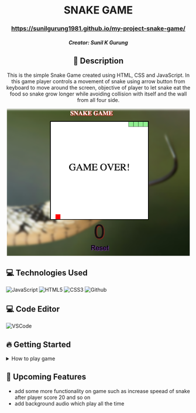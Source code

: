  <div id="description" align="center">

  # SNAKE GAME

  ### https://sunilgurung1981.github.io/my-project-snake-game/


  ##### Creator: Sunil K Gurung



  ## :pencil: Description

 This is the simple Snake Game created using HTML, CSS and JavaScript. In this game player controls a movement of snake using arrow button from keyboard to move around the screen, objective of player to let snake eat the food so snake grow longer while avoiding collision with itself and the wall from all four side. 

 <img src="https://github.com/sunilgurung1981/my-project-snake-game/blob/main/Screen%20Shot%202025-01-09%20at%203.23.42%20PM.png" alt="game-screen" width= 500px>


  </div>

 ## :computer: Technologies Used
  ![JavaScript](https://img.shields.io/badge/-JavaScript-05122A?style=flat&logo=javascript) 
  ![HTML5](https://img.shields.io/badge/-HTML5-05122A?style=flat&logo=html5)
  ![CSS3](https://img.shields.io/badge/-CSS-05122A?style=flat&logo=css3)
  ![Github](https://img.shields.io/badge/-GitHub-05122A?style=flat&logo=github)

## :computer: Code Editor
  ![VSCode](https://img.shields.io/badge/-VS_Code-05122A?style=flat&logo=visualstudio)

  ## :fire: Getting Started

<details>
  <summary> How to play game </summary>
    1. Use the Arrow Key to control the movement of snake.
    2. Try to eat food by reaching to food position to gain score as weel increase the size of snake.
    3. Protect snake collision with itself or any side of wall otherwise game will be over.
    4. If Game over player can "click" Reset button to re-start the game to play again.
</details>

## :satellite: Upcoming Features

-  add some more functionality on game such as increase speead of snake after player score 20 and so on
-  add background audio which play all the time 
